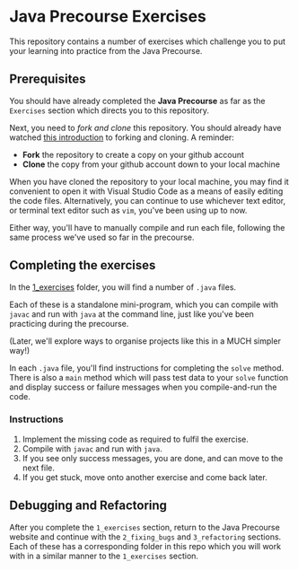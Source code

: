 # Java Precourse Exercises

This repository contains a number of exercises which challenge you to put your learning into practice from the Java Precourse.

## Prerequisites

You should have already completed the **Java Precourse** as far as the `Exercises` section which directs you to this repository.

Next, you need to _fork and clone_ this repository. You should already have watched
[this introduction](https://www.youtube.com/watch?v=4VjoJyqQkNQ&ab_channel=Tutor1) to forking and cloning. A reminder:

-   **Fork** the repository to create a copy on your github account
-   **Clone** the copy from your github account down to your local machine

When you have cloned the repository to your local machine, you may find it convenient to open it with Visual Studio Code as a means of easily editing the code files. Alternatively, you can continue to use whichever text editor, or terminal text editor such as `vim`, you've been using up to now.

Either way, you'll have to manually compile and run each file, following the same process we've used so far in the precourse.

## Completing the exercises

In the [1_exercises](./1_exercises/) folder, you will find a number of `.java` files.

Each of these is a standalone mini-program, which you can compile with `javac` and run with `java` at the command line, just like you've been practicing during the precourse.

(Later, we'll explore ways to organise projects like this in a MUCH simpler way!)

In each `.java` file, you'll find instructions for completing the `solve` method. There is also a `main` method which will pass test data to your `solve` function and display success or failure messages when you compile-and-run the code.

### Instructions

1. Implement the missing code as required to fulfil the exercise.
2. Compile with `javac` and run with `java`.
3. If you see only success messages, you are done, and can move to the next file.
4. If you get stuck, move onto another exercise and come back later.

## Debugging and Refactoring

After you complete the `1_exercises` section, return to the Java Precourse website and continue with the `2_fixing_bugs` and `3_refactoring` sections. Each of these has a corresponding folder in this repo which you will work with in a similar manner to the `1_exercises` section.
